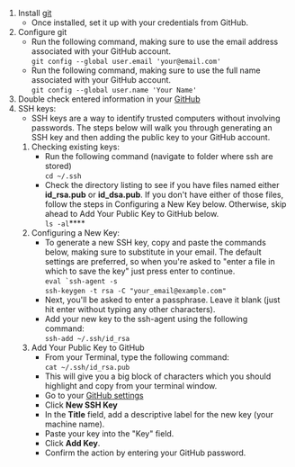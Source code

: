 1. Install [git](https://git-scm.com/book/en/v2/Getting-Started-Installing-Git)
    - Once installed, set it up with your credentials from GitHub.
2. Configure git
    - Run the following command, making sure to use the email address associated with your GitHub account. <br />``git config --global user.email 'your@email.com'``
    - Run the following command, making sure to use the full name associated with your GitHub account. <br/> ``git config --global user.name 'Your Name'``
3. Double check entered information in your [GitHub](https://github.com/settings/profile)
4. SSH keys:
      - SSH keys are a way to identify trusted computers without involving passwords. The steps below will walk you through generating an SSH key and then adding the public key to your GitHub account.
      1. Checking existing keys: 
         - Run the following command (navigate to folder where ssh are stored) <br /> ``cd ~/.ssh`` 
         - Check the directory listing to see if you have files named either **id_rsa.pub** or **id_dsa.pub**. If you don't have either of those files, follow the steps in Configuring a New Key below. Otherwise, skip ahead to Add Your Public Key to GitHub below.<br /> ``ls -al``****
      2. Configuring a New Key:
         - To generate a new SSH key, copy and paste the commands below, making sure to substitute in your email. The default settings are preferred, so when you're asked to "enter a file in which to save the key" just press enter to continue. <br /> ``eval `ssh-agent -s`` <br /> ``ssh-keygen -t rsa -C "your_email@example.com"``
         - Next, you'll be asked to enter a passphrase. Leave it blank (just hit enter without typing any other characters).
         - Add your new key to the ssh-agent using the following command: <br /> ``ssh-add ~/.ssh/id_rsa``
      3. Add Your Public Key to GitHub
         - From your Terminal, type the following command: <br /> ``cat ~/.ssh/id_rsa.pub``
         - This will give you a big block of characters which you should highlight and copy from your terminal window.
         - Go to your [GitHub settings](https://github.com/settings/keys)
         - Click **New SSH Key**
         - In the **Title** field, add a descriptive label for the new key (your machine name).
         - Paste your key into the "Key" field.
         - Click **Add Key**.
         - Confirm the action by entering your GitHub password.